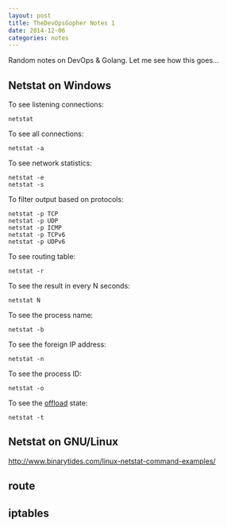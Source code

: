 ```yaml
---
layout: post
title: TheDevOpsGopher Notes 1
date: 2014-12-06
categories: notes
---
```


Random notes on DevOps & Golang. Let me see how this goes...

## Netstat on Windows

To see listening connections:

```
netstat

```

To see all connections:

```
netstat -a
```

To see network statistics:

```
netstat -e
netstat -s
```

To filter output based on protocols:

```
netstat -p TCP
netstat -p UDP
netstat -p ICMP
netstat -p TCPv6
netstat -p UDPv6
```

To see routing table:

```
netstat -r
```

To see the result in every N seconds:

```
netstat N
```

To see the process name:

```
netstat -b
```

To see the foreign IP address:

```
netstat -n
```

To see the process ID:

```
netstat -o
```

To see the [offload] state:

```
netstat -t
```

[offload]: http://blogs.technet.com/b/brad_rutkowski/archive/2007/08/10/how-to-know-if-tcp-offload-is-working.aspx

## Netstat on GNU/Linux

http://www.binarytides.com/linux-netstat-command-examples/

## route

## iptables
